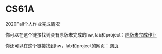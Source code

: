 # CS61A
2020Fall个人作业完成情况

你可以在这个链接找到没有原版未完成的hw, lab和project：[原版未完成作业](https://github.com/half-dreamer/CS61A-20fa/tree/main/CS61A%202020%20FALL%20all-solution)

你还可以在这个链接找到hw，lab和project的网页：[网页](https://github.com/n0rea5on/CS61A-2020-Fall-Metarials-Mirror)
